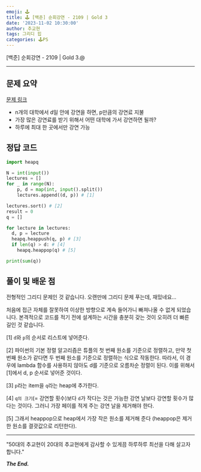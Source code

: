```yaml
---
emoji: 🕹️
title: 🕹️ [백준] 순회강연 - 2109 | Gold 3
date: '2023-11-02 10:30:00'
author: 추교현
tags: 그리디 힙
categories: 🕹️PS
---
```


[백준] 순회강연 - 2109 | Gold 3.@

---

## 문제 요약

[문제 링크](https://www.acmicpc.net/problem/2109)

- n개의 대학에서 d일 안에 강연을 하면, p만큼의 강연료 지불
- 가장 많은 강연료를 받기 위해서 어떤 대학에 가서 강연하면 될까?
- 하루에 최대 한 곳에서만 강연 가능

## 정답 코드

```python
import heapq

N = int(input())
lectures = []
for _ in range(N):
    p, d = map(int, input().split())
    lectures.append((d, p)) # [1]

lectures.sort() # [2]
result = 0
q = []

for lecture in lectures:
  d, p = lecture
  heapq.heappush(q, p) # [3]
  if len(q) > d: # [4]
    heapq.heappop(q) # [5]

print(sum(q))
```

## 풀이 및 배운 점

전형적인 그리디 문제인 것 같습니다. 오랜만에 그리디 문제 푸는데, 재밌네요...

처음에 접근 자체를 잘못하여 이상한 방향으로 계속 들어가니 빠져나올 수 없게 되었습니다. 본격적으로 코드를 적기 전에 설계하는 시간을 충분히 갖는 것이 오히려 더 빠른 길인 것 같습니다.

[1] `d`와 `p`의 순서로 리스트에 넣어준다.

[2] 파이썬의 기본 정렬 알고리즘은 튜플의 첫 번째 원소를 기준으로 정렬하고, 만약 첫 번째 원소가 같다면 두 번째 원소를 기준으로 정렬하는 식으로 작동한다. 따라서, 이 경우에 lambda 함수를 사용하지 않아도 d를 기준으로 오름차순 정렬이 된다. 이를 위해서 [1]에서 d, p 순서로 넣어준 것이다.

[3] `p`라는 item을 `q`라는 heap에 추가한다.

[4] `q의 크기`(= 강연할 횟수)보다 `d`가 작다는 것은 가능한 강연 날보다 강연할 횟수가 많다는 것이다. 그러니 가장 페이를 적게 주는 강연 날을 제거해야 한다.

[5] 그래서 heappop으로 heap에서 가장 작은 원소를 제거해 준다 (heappop은 제거한 원소를 결괏값으로 리턴한다).

---

"50대의 추교현이 20대의 추교현에게 감사할 수 있게끔 하루하루 최선을 다해 살고자 합니다."

**_The End._**
